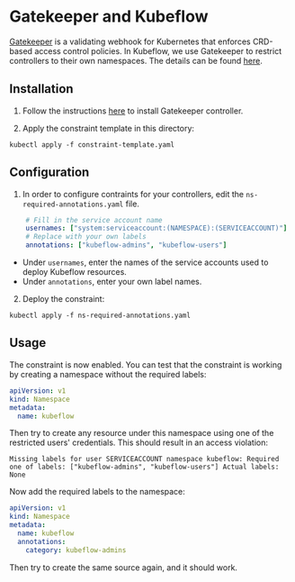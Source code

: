 # Gatekeeper and Kubeflow

[Gatekeeper](https://github.com/open-policy-agent/gatekeeper) is a validating webhook for Kubernetes that enforces CRD-based access control policies.
In Kubeflow, we use Gatekeeper to restrict controllers to their own namespaces. The details can be found [here](https://bit.ly/2yJeU5u).

## Installation

1. Follow the instructions [here](https://github.com/open-policy-agent/gatekeeper#deploying-a-release-using-prebuilt-image) to install Gatekeeper controller.

1. Apply the constraint template in this directory:
```
kubectl apply -f constraint-template.yaml
```

## Configuration

1. In order to configure contraints for your controllers, edit the `ns-required-annotations.yaml` file.
```yaml
    # Fill in the service account name
    usernames: ["system:serviceaccount:(NAMESPACE):(SERVICEACCOUNT)"]
    # Replace with your own labels
    annotations: ["kubeflow-admins", "kubeflow-users"]
```
  * Under `usernames`, enter the names of the service accounts used to deploy Kubeflow resources.
  * Under `annotations`, enter your own label names.

2. Deploy the constraint:
```
kubectl apply -f ns-required-annotations.yaml
```

## Usage

The constraint is now enabled. You can test that the constraint is working by creating a namespace without the required labels:
```yaml
apiVersion: v1
kind: Namespace
metadata:
  name: kubeflow
```

Then try to create any resource under this namespace using one of the restricted users' credentials. This should result in an access violation:

```
Missing labels for user SERVICEACCOUNT namespace kubeflow: Required one of labels: ["kubeflow-admins", "kubeflow-users"] Actual labels: None
```

Now add the required labels to the namespace:
```yaml
apiVersion: v1
kind: Namespace
metadata:
  name: kubeflow
  annotations:
    category: kubeflow-admins
```

Then try to create the same source again, and it should work.
